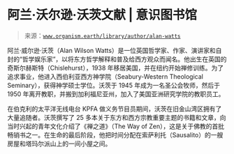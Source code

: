 <!--yml

category: 未分类

日期：2024 年 5 月 27 日 14:58:10

-->

# 阿兰·沃尔逊·沃茨文献 | 意识图书馆

> 来源：[`www.organism.earth/library/author/alan-watts`](https://www.organism.earth/library/author/alan-watts)

阿兰·威尔逊·沃茨（Alan Wilson Watts）是一位英国哲学家、作家、演讲家和自封的“哲学娱乐家”，以将东方哲学解释和普及给西方观众而闻名。他出生在英国的奇斯尔赫斯特（Chislehurst），1938 年移居美国，并在纽约开始禅修训练。为了追求事业，他进入西伯利亚西方神学院（Seabury-Western Theological Seminary），获得神学硕士学位。沃茨于 1945 年成为一名圣公会牧师，然后于 1950 年离开教职，并搬到加利福尼亚州，加入了美国亚洲研究学院的教职员工。

在伯克利的太平洋无线电台 KPFA 做义务节目员期间，沃茨在旧金山湾区拥有了大量追随者。沃茨撰写了 25 多本关于东方和西方宗教重要主题的书籍和文章，向当时兴起的青年文化介绍了《禅之道》（The Way of Zen），这是关于佛教的首批畅销书之一。在生命的最后阶段，他把时间分配在索萨利托（Sausalito）的一艘房屋和塔玛尔派山上的一间小屋之间。
